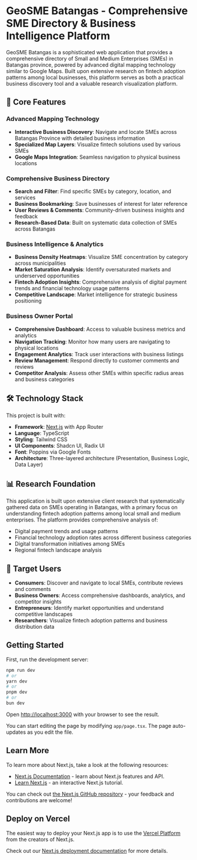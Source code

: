 # GeoSME Batangas - Comprehensive SME Directory & Business Intelligence Platform

GeoSME Batangas is a sophisticated web application that provides a comprehensive directory of Small and Medium Enterprises (SMEs) in Batangas province, powered by advanced digital mapping technology similar to Google Maps. Built upon extensive research on fintech adoption patterns among local businesses, this platform serves as both a practical business discovery tool and a valuable research visualization platform.

## 🚀 Core Features

### Advanced Mapping Technology

- **Interactive Business Discovery**: Navigate and locate SMEs across Batangas Province with detailed business information
- **Specialized Map Layers**: Visualize fintech solutions used by various SMEs
- **Google Maps Integration**: Seamless navigation to physical business locations

### Comprehensive Business Directory

- **Search and Filter**: Find specific SMEs by category, location, and services
- **Business Bookmarking**: Save businesses of interest for later reference
- **User Reviews & Comments**: Community-driven business insights and feedback
- **Research-Based Data**: Built on systematic data collection of SMEs across Batangas

### Business Intelligence & Analytics

- **Business Density Heatmaps**: Visualize SME concentration by category across municipalities
- **Market Saturation Analysis**: Identify oversaturated markets and underserved opportunities
- **Fintech Adoption Insights**: Comprehensive analysis of digital payment trends and financial technology usage patterns
- **Competitive Landscape**: Market intelligence for strategic business positioning

### Business Owner Portal

- **Comprehensive Dashboard**: Access to valuable business metrics and analytics
- **Navigation Tracking**: Monitor how many users are navigating to physical locations
- **Engagement Analytics**: Track user interactions with business listings
- **Review Management**: Respond directly to customer comments and reviews
- **Competitor Analysis**: Assess other SMEs within specific radius areas and business categories

## 🛠 Technology Stack

This project is built with:

- **Framework**: [Next.js](https://nextjs.org) with App Router
- **Language**: TypeScript
- **Styling**: Tailwind CSS
- **UI Components**: Shadcn UI, Radix UI
- **Font**: Poppins via Google Fonts
- **Architecture**: Three-layered architecture (Presentation, Business Logic, Data Layer)

## 📊 Research Foundation

This application is built upon extensive client research that systematically gathered data on SMEs operating in Batangas, with a primary focus on understanding fintech adoption patterns among local small and medium enterprises. The platform provides comprehensive analysis of:

- Digital payment trends and usage patterns
- Financial technology adoption rates across different business categories
- Digital transformation initiatives among SMEs
- Regional fintech landscape analysis

## 🎯 Target Users

- **Consumers**: Discover and navigate to local SMEs, contribute reviews and comments
- **Business Owners**: Access comprehensive dashboards, analytics, and competitor insights
- **Entrepreneurs**: Identify market opportunities and understand competitive landscapes
- **Researchers**: Visualize fintech adoption patterns and business distribution data

## Getting Started

First, run the development server:

```bash
npm run dev
# or
yarn dev
# or
pnpm dev
# or
bun dev
```

Open [http://localhost:3000](http://localhost:3000) with your browser to see the result.

You can start editing the page by modifying `app/page.tsx`. The page auto-updates as you edit the file.

## Learn More

To learn more about Next.js, take a look at the following resources:

- [Next.js Documentation](https://nextjs.org/docs) - learn about Next.js features and API.
- [Learn Next.js](https://nextjs.org/learn) - an interactive Next.js tutorial.

You can check out [the Next.js GitHub repository](https://github.com/vercel/next.js) - your feedback and contributions are welcome!

## Deploy on Vercel

The easiest way to deploy your Next.js app is to use the [Vercel Platform](https://vercel.com/new?utm_medium=default-template&filter=next.js&utm_source=create-next-app&utm_campaign=create-next-app-readme) from the creators of Next.js.

Check out our [Next.js deployment documentation](https://nextjs.org/docs/app/building-your-application/deploying) for more details.
